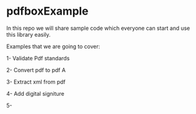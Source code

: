 # pdfboxExample

In this repo we will share sample code which everyone can start and use this library easily.


Examples that we are going to cover:

1- Validate Pdf standards 

2- Convert pdf to pdf A 

3- Extract xml from pdf 

4- Add digital signiture 

5-
